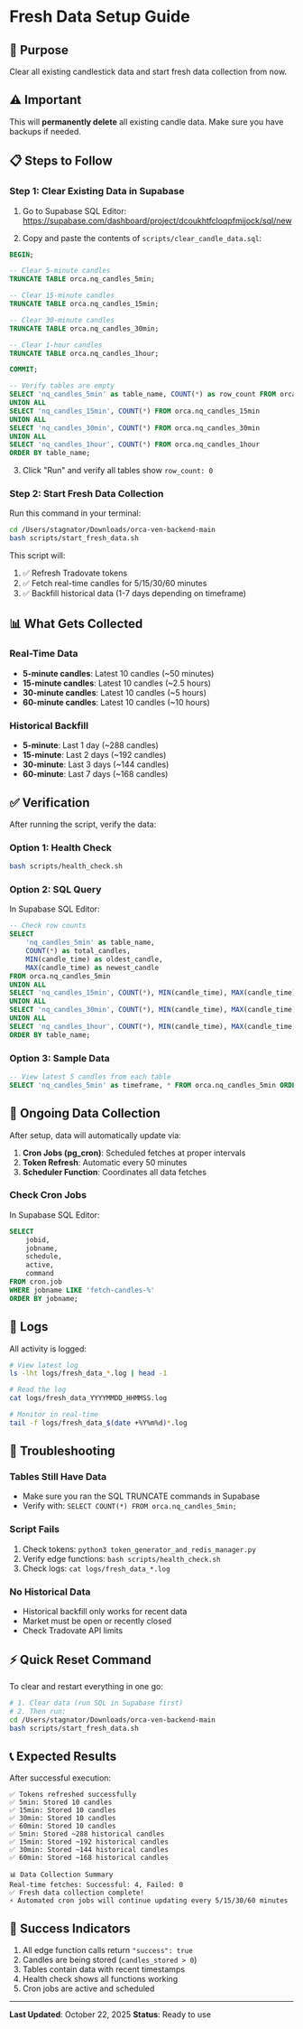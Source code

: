 # Fresh Data Setup Guide

## 🎯 Purpose
Clear all existing candlestick data and start fresh data collection from now.

## ⚠️ Important
This will **permanently delete** all existing candle data. Make sure you have backups if needed.

## 📋 Steps to Follow

### Step 1: Clear Existing Data in Supabase

1. Go to Supabase SQL Editor: https://supabase.com/dashboard/project/dcoukhtfcloqpfmijock/sql/new

2. Copy and paste the contents of `scripts/clear_candle_data.sql`:

```sql
BEGIN;

-- Clear 5-minute candles
TRUNCATE TABLE orca.nq_candles_5min;

-- Clear 15-minute candles
TRUNCATE TABLE orca.nq_candles_15min;

-- Clear 30-minute candles
TRUNCATE TABLE orca.nq_candles_30min;

-- Clear 1-hour candles
TRUNCATE TABLE orca.nq_candles_1hour;

COMMIT;

-- Verify tables are empty
SELECT 'nq_candles_5min' as table_name, COUNT(*) as row_count FROM orca.nq_candles_5min
UNION ALL
SELECT 'nq_candles_15min', COUNT(*) FROM orca.nq_candles_15min
UNION ALL
SELECT 'nq_candles_30min', COUNT(*) FROM orca.nq_candles_30min
UNION ALL
SELECT 'nq_candles_1hour', COUNT(*) FROM orca.nq_candles_1hour
ORDER BY table_name;
```

3. Click "Run" and verify all tables show `row_count: 0`

### Step 2: Start Fresh Data Collection

Run this command in your terminal:

```bash
cd /Users/stagnator/Downloads/orca-ven-backend-main
bash scripts/start_fresh_data.sh
```

This script will:
1. ✅ Refresh Tradovate tokens
2. ✅ Fetch real-time candles for 5/15/30/60 minutes
3. ✅ Backfill historical data (1-7 days depending on timeframe)

## 📊 What Gets Collected

### Real-Time Data
- **5-minute candles**: Latest 10 candles (~50 minutes)
- **15-minute candles**: Latest 10 candles (~2.5 hours)
- **30-minute candles**: Latest 10 candles (~5 hours)
- **60-minute candles**: Latest 10 candles (~10 hours)

### Historical Backfill
- **5-minute**: Last 1 day (~288 candles)
- **15-minute**: Last 2 days (~192 candles)
- **30-minute**: Last 3 days (~144 candles)
- **60-minute**: Last 7 days (~168 candles)

## ✅ Verification

After running the script, verify the data:

### Option 1: Health Check
```bash
bash scripts/health_check.sh
```

### Option 2: SQL Query
In Supabase SQL Editor:

```sql
-- Check row counts
SELECT 
    'nq_candles_5min' as table_name, 
    COUNT(*) as total_candles,
    MIN(candle_time) as oldest_candle,
    MAX(candle_time) as newest_candle
FROM orca.nq_candles_5min
UNION ALL
SELECT 'nq_candles_15min', COUNT(*), MIN(candle_time), MAX(candle_time) FROM orca.nq_candles_15min
UNION ALL
SELECT 'nq_candles_30min', COUNT(*), MIN(candle_time), MAX(candle_time) FROM orca.nq_candles_30min
UNION ALL
SELECT 'nq_candles_1hour', COUNT(*), MIN(candle_time), MAX(candle_time) FROM orca.nq_candles_1hour
ORDER BY table_name;
```

### Option 3: Sample Data
```sql
-- View latest 5 candles from each table
SELECT 'nq_candles_5min' as timeframe, * FROM orca.nq_candles_5min ORDER BY candle_time DESC LIMIT 5;
```

## 🔄 Ongoing Data Collection

After setup, data will automatically update via:

1. **Cron Jobs (pg_cron)**: Scheduled fetches at proper intervals
2. **Token Refresh**: Automatic every 50 minutes
3. **Scheduler Function**: Coordinates all data fetches

### Check Cron Jobs
In Supabase SQL Editor:

```sql
SELECT 
    jobid,
    jobname,
    schedule,
    active,
    command
FROM cron.job 
WHERE jobname LIKE 'fetch-candles-%'
ORDER BY jobname;
```

## 📝 Logs

All activity is logged:

```bash
# View latest log
ls -lht logs/fresh_data_*.log | head -1

# Read the log
cat logs/fresh_data_YYYYMMDD_HHMMSS.log

# Monitor in real-time
tail -f logs/fresh_data_$(date +%Y%m%d)*.log
```

## 🔧 Troubleshooting

### Tables Still Have Data
- Make sure you ran the SQL TRUNCATE commands in Supabase
- Verify with: `SELECT COUNT(*) FROM orca.nq_candles_5min;`

### Script Fails
1. Check tokens: `python3 token_generator_and_redis_manager.py`
2. Verify edge functions: `bash scripts/health_check.sh`
3. Check logs: `cat logs/fresh_data_*.log`

### No Historical Data
- Historical backfill only works for recent data
- Market must be open or recently closed
- Check Tradovate API limits

## ⚡ Quick Reset Command

To clear and restart everything in one go:

```bash
# 1. Clear data (run SQL in Supabase first)
# 2. Then run:
cd /Users/stagnator/Downloads/orca-ven-backend-main
bash scripts/start_fresh_data.sh
```

## 📞 Expected Results

After successful execution:

```
✅ Tokens refreshed successfully
✅ 5min: Stored 10 candles
✅ 15min: Stored 10 candles
✅ 30min: Stored 10 candles
✅ 60min: Stored 10 candles
✅ 5min: Stored ~288 historical candles
✅ 15min: Stored ~192 historical candles
✅ 30min: Stored ~144 historical candles
✅ 60min: Stored ~168 historical candles

📊 Data Collection Summary
Real-time fetches: Successful: 4, Failed: 0
✅ Fresh data collection complete!
⚡ Automated cron jobs will continue updating every 5/15/30/60 minutes
```

## 🎉 Success Indicators

1. All edge function calls return `"success": true`
2. Candles are being stored (`candles_stored > 0`)
3. Tables contain data with recent timestamps
4. Health check shows all functions working
5. Cron jobs are active and scheduled

---

**Last Updated**: October 22, 2025
**Status**: Ready to use
